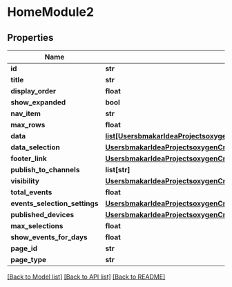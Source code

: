 # HomeModule2

## Properties
Name | Type | Description | Notes
------------ | ------------- | ------------- | -------------
**id** | **str** |  | [optional] 
**title** | **str** |  | [optional] 
**display_order** | **float** |  | [optional] 
**show_expanded** | **bool** |  | [optional] 
**nav_item** | **str** |  | [optional] 
**max_rows** | **float** |  | [optional] 
**data** | [**list[UsersbmakarIdeaProjectsoxygenCmsApisrcmainresourcesstaticprivatecomponentsdatumYamlDatum]**](UsersbmakarIdeaProjectsoxygenCmsApisrcmainresourcesstaticprivatecomponentsdatumYamlDatum.md) |  | [optional] 
**data_selection** | [**UsersbmakarIdeaProjectsoxygenCmsApisrcmainresourcesstaticprivatecomponentsdataSelectionYamlDataSelection**](UsersbmakarIdeaProjectsoxygenCmsApisrcmainresourcesstaticprivatecomponentsdataSelectionYamlDataSelection.md) |  | [optional] 
**footer_link** | [**UsersbmakarIdeaProjectsoxygenCmsApisrcmainresourcesstaticprivatecomponentsfooterLinkYamlFooterLink**](UsersbmakarIdeaProjectsoxygenCmsApisrcmainresourcesstaticprivatecomponentsfooterLinkYamlFooterLink.md) |  | [optional] 
**publish_to_channels** | **list[str]** |  | [optional] 
**visibility** | [**UsersbmakarIdeaProjectsoxygenCmsApisrcmainresourcesstaticprivatecomponentsvisibilityYamlVisibility**](UsersbmakarIdeaProjectsoxygenCmsApisrcmainresourcesstaticprivatecomponentsvisibilityYamlVisibility.md) |  | [optional] 
**total_events** | **float** |  | [optional] 
**events_selection_settings** | [**UsersbmakarIdeaProjectsoxygenCmsApisrcmainresourcesstaticprivatecomponentseventsSelectionSettingsYamlEventsSelectionSettings**](UsersbmakarIdeaProjectsoxygenCmsApisrcmainresourcesstaticprivatecomponentseventsSelectionSettingsYamlEventsSelectionSettings.md) |  | [optional] 
**published_devices** | [**UsersbmakarIdeaProjectsoxygenCmsApisrcmainresourcesstaticprivatecomponentspublishedDevicesYamlPublishedDevices**](UsersbmakarIdeaProjectsoxygenCmsApisrcmainresourcesstaticprivatecomponentspublishedDevicesYamlPublishedDevices.md) |  | [optional] 
**max_selections** | **float** |  | [optional] 
**show_events_for_days** | **float** |  | [optional] 
**page_id** | **str** |  | [optional] 
**page_type** | **str** |  | [optional] 

[[Back to Model list]](../README.md#documentation-for-models) [[Back to API list]](../README.md#documentation-for-api-endpoints) [[Back to README]](../README.md)

